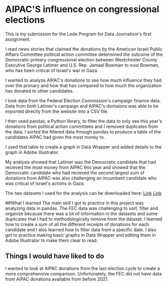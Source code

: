 # AIPAC'S influence on congressional elections
This is my submission for the Lede Program for Data Journalism's first assignment. 

I read news stories that claimed the donations by the American Israel Public Affairs Committee political action committee determined the outcome of the Democratic primary congressional election between Westchester County Executive George Latimer and U.S. Rep. Jamaal Bowman to oust Bowman, who has been critical of Israel's war in Gaza.   

I wanted to analyze AIPAC's donations to see how much influence they had over the primary and how that has compared to how much the organization has donated to other candidates. 

I took data from the Federal Election Commission's campaign finance data. Data from both Latimer's campaign and AIPAC's dontaions was able to be exported directly from the website into a CSV file. 

I then used pandas, a Python library, to filter the data to only see this year's donations from political action committees and I removed duplicates from the data. I sorted the filtered data through pandas to produce a table of the candidates AIPAC had given the most money to. 

I used that table to create a graph in Data Wrapper and added details to the graph in Adobe Illustrator.  

My analysis showed that Latimer was the Democratic candidate that had recieved the most money from AIPAC this year and showed that the Democratic candidate who had recieved the second largest sum of donations from AIPAC was also challenging an incumbent candidate who was critical of Israel's actions in Gaza. 

The two datasets I used for the analysis can be downloaded here: 
[Link](https://www.fec.gov/data/receipts/?data_type=processed&contributor_name=C00797670&two_year_transaction_period=2024)
[Link](https://www.fec.gov/data/receipts/?data_type=processed&committee_id=C00859041&two_year_transaction_period=2024)

##What I learned
The main skill I got to practice in this project was analyzing data in pandas. The FEC data was challenging to sort, filter and organize because there was a lot of information in the datasets and some duplicates that I had to methodologically remove from the dataset. I learned how to create a sum of all the different receipts of donations for each candidate and I also learned how to filter data from a specific date. I also got to practice making basic graphs in Data Wrapper and editing them in Adobe Illustrator to make them clear to read. 

## Things I would have liked to do
I wanted to look at AIPAC donations from the last election cycle to create a more comprehensive comparison. Unfortunately, the FEC did not have data from AIPAC donations available from before 2021. 